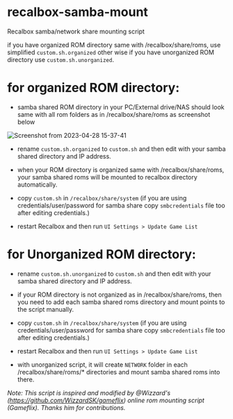 # recalbox-samba-mount
Recalbox samba/network share mounting script

if you have organized ROM directory same with /recalbox/share/roms, use simplified ```custom.sh.organized``` other wise if you have unorganized ROM directory use ```custom.sh.unorganized```.

# for organized ROM directory:

- samba shared ROM directory in your PC/External drive/NAS should look same with all rom folders as in /recalbox/share/roms as screenshot below

![Screenshot from 2023-04-28 15-37-41](https://user-images.githubusercontent.com/72235930/235149394-f5dab7ef-a366-4054-8601-54b484de5b77.png)

- rename ```custom.sh.organized``` to ```custom.sh``` and then edit with your samba shared directory and IP address.

- when your ROM directory is organized same with /recalbox/share/roms, your samba shared roms will be mounted to recalbox directory automatically.

- copy ```custom.sh``` in ```/recalbox/share/system``` (if you are using credentials/user/password for samba share copy ```smbcredentials``` file too after editing credentials.)

- restart Recalbox and then run ```UI Settings > Update Game List```


# for Unorganized ROM directory:

- rename ```custom.sh.unorganized``` to ```custom.sh``` and then edit with your samba shared directory and IP address.

- if your ROM directory is not organized as in /recalbox/share/roms, then you need to add each samba shared roms directory and mount points to the script manually.

- copy ```custom.sh``` in ```/recalbox/share/system``` (if you are using credentials/user/password for samba share copy ```smbcredentials``` file too after editing credentials.)

- restart Recalbox and then run ```UI Settings > Update Game List```

- with unorganized script, it will create ```NETWORK``` folder in each /recalbox/share/roms/* directories and mount samba shared roms into there.

*Note: This script is inspired and modified by @Wizzard's (https://github.com/WizzardSK/gameflix) online rom mounting script (Gameflix). Thanks him for contributions.*
